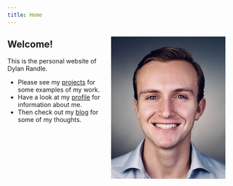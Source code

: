```yaml
---
title: Home
---
```


<img style="float: right; margin:10px" src="images/headshot.jpg">

## Welcome!

This is the personal website of Dylan Randle.
- Please see my [projects](projects.md) for some examples of my work.
- Have a look at my [profile](profile.md) for information about me.
- Then check out my [blog](blog.md) for some of my thoughts.

